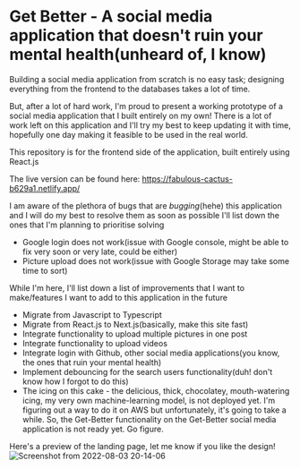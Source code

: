 # Get Better - A social media application that doesn't ruin your mental health(unheard of, I know)

Building a social media application from scratch is no easy task; designing everything from the frontend to the databases takes a lot of time.

But, after a lot of hard work, I'm proud to present a working prototype of a social media application that I built entirely on my own! There is a lot of work left on this application and I'll try my best to keep updating it with time, hopefully one day making it feasible to be used in the real world.

This repository is for the frontend side of the application, built entirely using React.js

The live version can be found here: https://fabulous-cactus-b629a1.netlify.app/

I am aware of the plethora of bugs that are *bugging*(hehe) this application and I will do my best to resolve them as soon as possible
I'll list down the ones that I'm planning to prioritise solving
- Google login does not work(issue with Google console, might be able to fix very soon or very late, could be either)
- Picture upload does not work(issue with Google Storage may take some time to sort)

While I'm here, I'll list down a list of improvements that I want to make/features I want to add to this application in the future
- Migrate from Javascript to Typescript
- Migrate from React.js to Next.js(basically, make this site fast)
- Integrate functionality to upload multiple pictures in one post
- Integrate functionality to upload videos
- Integrate login with Github, other social media applications(you know, the ones that ruin your mental health)
- Implement debouncing for the search users functionality(duh! don't know how I forgot to do this)
- The icing on this cake - the delicious, thick, chocolatey, mouth-watering icing, my very own machine-learning model, is not deployed yet. I'm figuring out a way to do it on AWS but unfortunately, it's going to take a while. So, the Get-Better functionality on the Get-Better social media application is not ready yet. Go figure.

Here's a preview of the landing page, let me know if you like the design!
![Screenshot from 2022-08-03 20-14-06](https://user-images.githubusercontent.com/55553065/182637660-43982b1c-1b21-4ccd-853d-b49d89ab7037.png)
